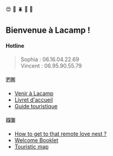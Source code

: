 
:heart_eyes: :sunflower: :beetle: :sunrise_over_mountains:  :tomato:
## Bienvenue à Lacamp !  

#### Hotline
> Sophia : 06.16.04.22.69  
> Vincent : 06.95.90.55.79

#### :fr:

* [Venir à Lacamp](Venir) 
* [Livret d'accueil ](Manuel.html) 
* [Guide touristique](https://www.google.com/maps/d/u/0/viewer?mid=1fDnDS6yjuLFXwoll2iBvbia7aX6IEa4m&ll=43.945415805885915%2C3.5978345190957306&z=10)

#### :uk:

* [How to get to that remote love nest ?](Venir_en.html)
* [Welcome Booklet](Manuel_en.html)
* [Touristic map](https://www.google.com/maps/d/u/0/viewer?mid=1fDnDS6yjuLFXwoll2iBvbia7aX6IEa4m&ll=43.945415805885915%2C3.5978345190957306&z=10)

